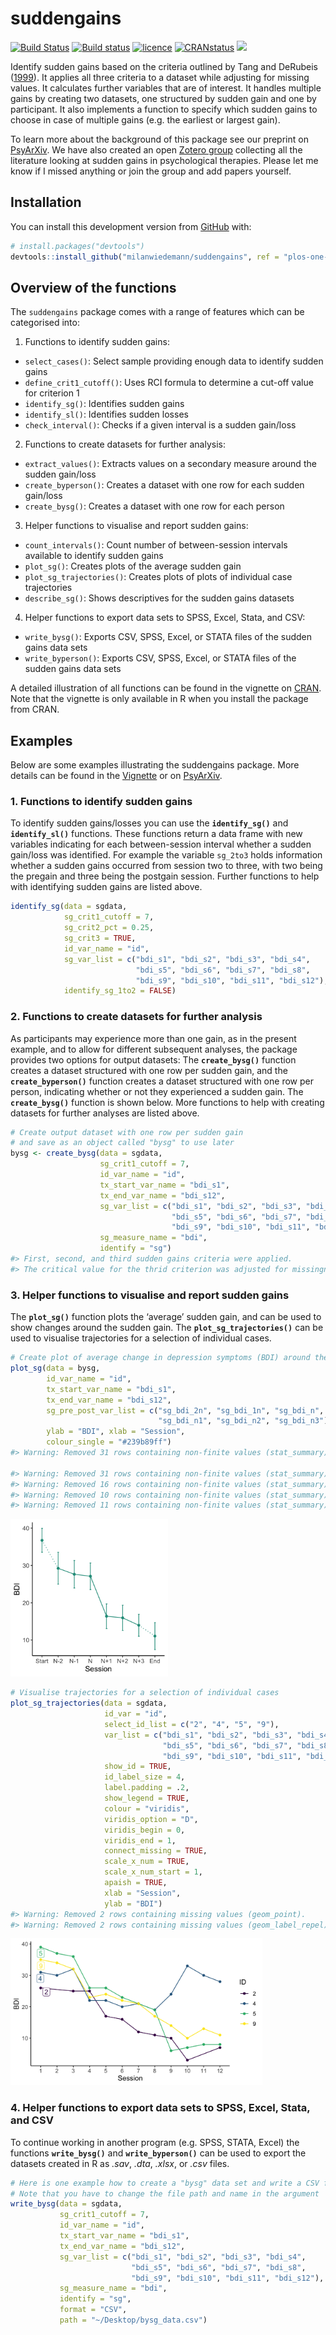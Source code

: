 
<!-- README.md is generated from README.Rmd. Please edit that file -->

# suddengains

<!-- badges: start -->

[![Build
Status](https://travis-ci.com/milanwiedemann/suddengains.svg?branch=master)](https://travis-ci.com/milanwiedemann/suddengains)
[![Build
status](https://ci.appveyor.com/api/projects/status/v4lkpg630byy06wn?svg=true)](https://ci.appveyor.com/project/milanwiedemann/suddengains-ws7vl)
[![licence](https://img.shields.io/badge/Licence-GPL--3-brightgreen.svg)](https://choosealicense.com/licenses/gpl-3.0/)
[![CRANstatus](https://www.r-pkg.org/badges/version/suddengains)](https://cran.r-project.org/package=suddengains)
[![](https://cranlogs.r-pkg.org/badges/grand-total/suddengains)](https://cran.r-project.org/package=suddengains)
<!-- badges: end -->

Identify sudden gains based on the criteria outlined by Tang and
DeRubeis ([1999](https://doi.org/10.1037/0022-006X.67.6.894)). It
applies all three criteria to a dataset while adjusting for missing
values. It calculates further variables that are of interest. It handles
multiple gains by creating two datasets, one structured by sudden gain
and one by participant. It also implements a function to specify which
sudden gains to choose in case of multiple gains (e.g. the earliest or
largest gain).

To learn more about the background of this package see our preprint on
[PsyArXiv](https://psyarxiv.com/2wa84/). We have also created an open
[Zotero group](https://www.zotero.org/groups/2280342/suddengains)
collecting all the literature looking at sudden gains in psychological
therapies. Please let me know if I missed anything or join the group and
add papers yourself.

## Installation

You can install this development version from [GitHub](https://github.com/) with:

``` r
# install.packages("devtools")
devtools::install_github("milanwiedemann/suddengains", ref = "plos-one-revisions")
```

## Overview of the functions

The `suddengains` package comes with a range of features which can be
categorised into:

1.  Functions to identify sudden gains:

<!-- end list -->

  - `select_cases()`: Select sample providing enough data to identify
    sudden gains
  - `define_crit1_cutoff()`: Uses RCI formula to determine a cut-off
    value for criterion 1
  - `identify_sg()`: Identifies sudden gains
  - `identify_sl()`: Identifies sudden losses
  - `check_interval()`: Checks if a given interval is a sudden gain/loss

<!-- end list -->

2.  Functions to create datasets for further analysis:

<!-- end list -->

  - `extract_values()`: Extracts values on a secondary measure around
    the sudden gain/loss
  - `create_byperson()`: Creates a dataset with one row for each sudden
    gain/loss
  - `create_bysg()`: Creates a dataset with one row for each person

<!-- end list -->

3.  Helper functions to visualise and report sudden gains:

<!-- end list -->

  - `count_intervals()`: Count number of between-session intervals
    available to identify sudden gains
  - `plot_sg()`: Creates plots of the average sudden gain
  - `plot_sg_trajectories()`: Creates plots of plots of individual case
    trajectories
  - `describe_sg()`: Shows descriptives for the sudden gains datasets

<!-- end list -->

4.  Helper functions to export data sets to SPSS, Excel, Stata, and CSV:

<!-- end list -->

  - `write_bysg()`: Exports CSV, SPSS, Excel, or STATA files of the
    sudden gains data sets
  - `write_byperson()`: Exports CSV, SPSS, Excel, or STATA files of the
    sudden gains data sets

A detailed illustration of all functions can be found in the vignette on
[CRAN](https://CRAN.R-project.org/package=suddengains). Note that the
vignette is only available in R when you install the package from CRAN.

## Examples

Below are some examples illustrating the suddengains package. More
details can be found in the
[Vignette](https://CRAN.R-project.org/package=suddengains/vignettes/suddengains-tutorial.html)
or on [PsyArXiv](https://psyarxiv.com/2wa84/).

### 1\. Functions to identify sudden gains

To identify sudden gains/losses you can use the **`identify_sg()`** and
**`identify_sl()`** functions. These functions return a data frame with
new variables indicating for each between-session interval whether a
sudden gain/loss was identified. For example the variable `sg_2to3`
holds information whether a sudden gains occurred from session two to
three, with two being the pregain and three being the postgain session.
Further functions to help with identifying sudden gains are listed
above.

``` r
identify_sg(data = sgdata,
            sg_crit1_cutoff = 7,
            sg_crit2_pct = 0.25,
            sg_crit3 = TRUE,
            id_var_name = "id",
            sg_var_list = c("bdi_s1", "bdi_s2", "bdi_s3", "bdi_s4", 
                            "bdi_s5", "bdi_s6", "bdi_s7", "bdi_s8", 
                            "bdi_s9", "bdi_s10", "bdi_s11", "bdi_s12"),
            identify_sg_1to2 = FALSE)
```

### 2\. Functions to create datasets for further analysis

As participants may experience more than one gain, as in the present
example, and to allow for different subsequent analyses, the package
provides two options for output datasets: The **`create_bysg()`**
function creates a dataset structured with one row per sudden gain, and
the **`create_byperson()`** function creates a dataset structured with
one row per person, indicating whether or not they experienced a sudden
gain. The **`create_bysg()`** function is shown below. More functions to
help with creating datasets for further analyses are listed above.

``` r
# Create output dataset with one row per sudden gain
# and save as an object called "bysg" to use later
bysg <- create_bysg(data = sgdata,
                    sg_crit1_cutoff = 7,
                    id_var_name = "id",
                    tx_start_var_name = "bdi_s1",
                    tx_end_var_name = "bdi_s12",
                    sg_var_list = c("bdi_s1", "bdi_s2", "bdi_s3", "bdi_s4", 
                                    "bdi_s5", "bdi_s6", "bdi_s7", "bdi_s8", 
                                    "bdi_s9", "bdi_s10", "bdi_s11", "bdi_s12"),
                    sg_measure_name = "bdi",
                    identify = "sg")
#> First, second, and third sudden gains criteria were applied.
#> The critical value for the thrid criterion was adjusted for missingness.
```

### 3\. Helper functions to visualise and report sudden gains

The **`plot_sg()`** function plots the ‘average’ sudden gain, and can be
used to show changes around the sudden gain. The
**`plot_sg_trajectories()`** can be used to visualise trajectories for a
selection of individual
cases.

``` r
# Create plot of average change in depression symptoms (BDI) around the gain
plot_sg(data = bysg,
        id_var_name = "id",
        tx_start_var_name = "bdi_s1",
        tx_end_var_name = "bdi_s12",
        sg_pre_post_var_list = c("sg_bdi_2n", "sg_bdi_1n", "sg_bdi_n",
                                 "sg_bdi_n1", "sg_bdi_n2", "sg_bdi_n3"),
        ylab = "BDI", xlab = "Session",
        colour_single = "#239b89ff")
#> Warning: Removed 31 rows containing non-finite values (stat_summary).

#> Warning: Removed 31 rows containing non-finite values (stat_summary).
#> Warning: Removed 16 rows containing non-finite values (stat_summary).
#> Warning: Removed 10 rows containing non-finite values (stat_summary).
#> Warning: Removed 11 rows containing non-finite values (stat_summary).
```

<img src="man/figures/README-unnamed-chunk-4-1.png" width="50%" />

``` r
# Visualise trajectories for a selection of individual cases
plot_sg_trajectories(data = sgdata,
                     id_var = "id",
                     select_id_list = c("2", "4", "5", "9"),
                     var_list = c("bdi_s1", "bdi_s2", "bdi_s3", "bdi_s4", 
                                  "bdi_s5", "bdi_s6", "bdi_s7", "bdi_s8", 
                                  "bdi_s9", "bdi_s10", "bdi_s11", "bdi_s12"),
                     show_id = TRUE,
                     id_label_size = 4,
                     label.padding = .2,
                     show_legend = TRUE,
                     colour = "viridis",
                     viridis_option = "D",
                     viridis_begin = 0,
                     viridis_end = 1,
                     connect_missing = TRUE,
                     scale_x_num = TRUE,
                     scale_x_num_start = 1,
                     apaish = TRUE,
                     xlab = "Session", 
                     ylab = "BDI")
#> Warning: Removed 2 rows containing missing values (geom_point).
#> Warning: Removed 2 rows containing missing values (geom_label_repel).
```

<img src="man/figures/README-unnamed-chunk-5-1.png" width="80%" />

### 4\. Helper functions to export data sets to SPSS, Excel, Stata, and CSV

To continue working in another program (e.g. SPSS, STATA, Excel) the
functions **`write_bysg()`** and **`write_byperson()`** can be used to
export the datasets created in R as *.sav*, *.dta*, *.xlsx*, or *.csv*
files.

``` r
# Here is one example how to create a "bysg" data set and write a CSV file to the computer.
# Note that you have to change the file path and name in the argument 'path'
write_bysg(data = sgdata,
           sg_crit1_cutoff = 7,
           id_var_name = "id",
           tx_start_var_name = "bdi_s1",
           tx_end_var_name = "bdi_s12",
           sg_var_list = c("bdi_s1", "bdi_s2", "bdi_s3", "bdi_s4",
                           "bdi_s5", "bdi_s6", "bdi_s7", "bdi_s8",
                           "bdi_s9", "bdi_s10", "bdi_s11", "bdi_s12"),
           sg_measure_name = "bdi",
           identify = "sg",
           format = "CSV",
           path = "~/Desktop/bysg_data.csv")
```
